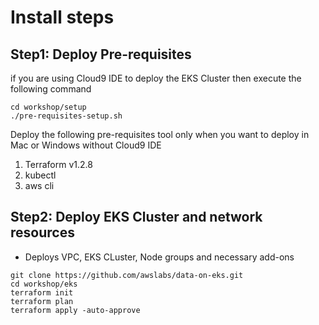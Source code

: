 # Install steps

## Step1: Deploy Pre-requisites
if you are using Cloud9 IDE to deploy the EKS Cluster then execute the following command

```shell
cd workshop/setup
./pre-requisites-setup.sh
```

Deploy the following pre-requisites tool only when you want to deploy in Mac or Windows without Cloud9 IDE

1. Terraform v1.2.8
2. kubectl
3. aws cli

## Step2: Deploy EKS Cluster and network resources
- Deploys VPC, EKS CLuster, Node groups and necessary add-ons

```shell
git clone https://github.com/awslabs/data-on-eks.git
cd workshop/eks
terraform init
terraform plan
terraform apply -auto-approve
```
